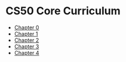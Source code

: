 # CS50 Core Curriculum

* [Chapter 0](0)
* [Chapter 1](1)
* [Chapter 2](2)
* [Chapter 3](3)
* [Chapter 4](4)
<!--
* [Chapter 5](5)
* [Chapter 6](6)
* [Chapter 7](7)
* [Chapter 8](8)

# AP Modules

* [Understanding Technology](understanding_technology)
* [Data Science](data_science)
* [Impact of Computing](impact_of_computing)

-->
